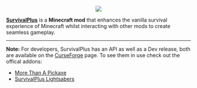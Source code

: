 <p align="center"><img src="https://coolsimulations.net/wp-content/uploads/2019/03/survivalplus_logo_HD.png"></p>

**[SurvivalPlus](https://www.curseforge.com/minecraft/mc-mods/survivalplus-fabric)** is a **Minecraft mod** that enhances the vanilla survival experience of Minecraft whilst interacting with other mods to create seamless gameplay.

-----------------

**Note:** For developers, SurvivalPlus has an API as well as a Dev release, both are available on the [CurseForge](https://www.curseforge.com/minecraft/mc-mods/survivalplus-fabric) page.
To see them in use check out the offical addons:
 * [More Than A Pickaxe](https://www.curseforge.com/minecraft/mc-mods/more-than-a-pickaxe-fabric)
 * [SurvivalPlus Lightsabers](https://www.curseforge.com/minecraft/mc-mods/survivalplus-lightsabers-fabric)